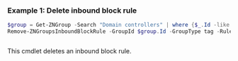### Example 1: Delete inbound block rule
```powershell
$group = Get-ZNGroup -Search "Domain controllers" | where {$_.Id -like "g:t:*"}
Remove-ZNGroupsInboundBlockRule -GroupId $group.Id -GroupType tag -RuleId 64a9dbab-417f-48b4-9fcc-8334c7fd354f
```

```output

```

This cmdlet deletes an inbound block rule.